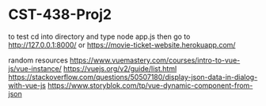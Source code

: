 # CST-438-Proj2

to test cd into directory and type node app.js then go to http://127.0.0.1:8000/
or
https://movie-ticket-website.herokuapp.com/

random resources
https://www.vuemastery.com/courses/intro-to-vue-js/vue-instance/
https://vuejs.org/v2/guide/list.html
https://stackoverflow.com/questions/50507180/display-json-data-in-dialog-with-vue-js
https://www.storyblok.com/tp/vue-dynamic-component-from-json
